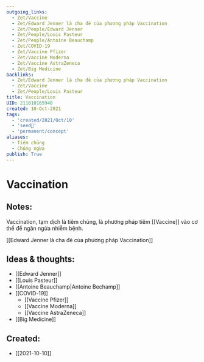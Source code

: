 ```yaml
---
outgoing_links:
  - Zet/Vaccine
  - Zet/Edward Jenner là cha đẻ của phương pháp Vaccination
  - Zet/People/Edward Jenner
  - Zet/People/Louis Pasteur
  - Zet/People/Antoine Beauchamp
  - Zet/COVID-19
  - Zet/Vaccine Pfizer
  - Zet/Vaccine Moderna
  - Zet/Vaccine AstraZeneca
  - Zet/Big Medicine
backlinks:
  - Zet/Edward Jenner là cha đẻ của phương pháp Vaccination
  - Zet/Vaccine
  - Zet/People/Louis Pasteur
title: Vaccination
UID: 211010165940
created: 10-Oct-2021
tags:
  - 'created/2021/Oct/10'
  - 'seed🥜'
  - 'permanent/concept'
aliases:
  - Tiêm chủng
  - Chủng ngừa
publish: True
---
```

# Vaccination

## Notes:
Vaccination, tạm dịch là tiêm chủng, là phương pháp tiêm [[Vaccine]] vào cơ thể để ngăn ngừa nhiễm bệnh. 

[[Edward Jenner là cha đẻ của phương pháp Vaccination]]

## Ideas & thoughts:
- [[Edward Jenner]]
- [[Louis Pasteur]]
- [[Antoine Beauchamp|Antoine Bechamp]]
- [[COVID-19]]
	- [[Vaccine Pfizer]]
	- [[Vaccine Moderna]]
	- [[Vaccine AstraZeneca]]
- [[Big Medicine]]

## Created:
- [[2021-10-10]]
